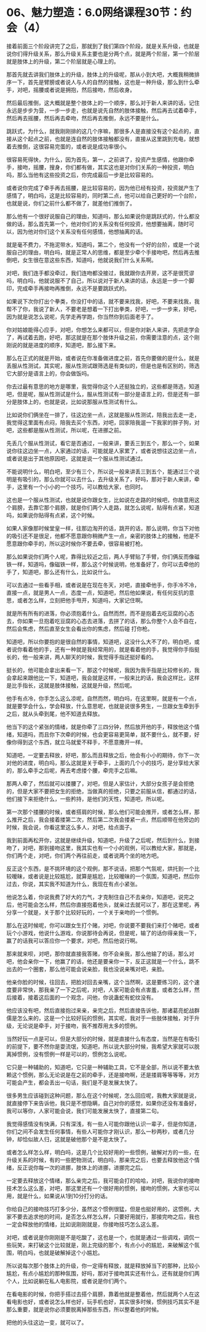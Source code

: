 # 06、魅力塑造：6.0网络课程30节：约会（4）

接着前面三个阶段讲完了之后，那就到了我们第四个阶段，就是关系升级，也就是说你们得升级关系，那么升级关系主要也是分两个点，就是两个阶层，第一个阶层就是肢体上的升级，第二个阶层就是心理上的。

那首先就去讲我们肢体上的升级，肢体上的升级呢，那从小到大吧，大概我稍微排序一下，首先是臂膀或者说人与人的自然的接触，这也是一种升级，那么到什么牵手，对吧，摇腰或者说是拥抱，然后接吻，然后收身。

然后最后推倒，这大概就是整个肢体上的一个顺序，那么对于新人来讲的话，记住永远是步步为营，一步一步走，也就是说先自然的肢体接触，然后再去试着牵手，然后再去摇腰，然后再去牵吻，然后再去推倒，永远不要是什么。

跳跃式，为什么，就我刚刚排的这几个序嘛，那很多人是直接没有这个起点的，直接从这个起点之前，也就是连自然的肢体接触都没有，直接从这里跳到充电，就想着去推倒，这很容易完蛋的，或者说是成功率很小。

很容易死得快，为什么，因为首先，第一，之前讲了，投资产生感情，他跟你牵手，接吻，摇腰，搜身，你们都有做，其实这也是对你们关系的一种投资，明白吗，那么当他有这些投资之后，你完成最后一步是比较容易的。

或者说你完成了牵手再去摇腰，是比较容易的，因为他已经有投资，投资就产生了感情了，明白吗，这是比较容易的，同时第二点，他可以给自己更好的一个台阶，也就是说，你们之前什么都不做了，就差他们推倒了。

那么他有一个很好说服自己的理由，知道吗，那么如果说你是跳跃式的，什么都没做的话，那么首先第一个，他对你们的关系没有任何投资，他想要抽离，随时可以，因为他对你们这个关系没有任何感情，他想抽离的话。

就是毫不费力，不拖泥带水，知道吗，第二个，他没有一个好的台阶，或是一个说服自己的理由，明白吗，就是正常人的思维，都是至少牵个手接吻吧，然后再去推倒吧，女生很在意这些东西，知道吗，他就说我们什么关系啊。

对吧，我们连手都没牵过，我们连吻都没接过，我就跟你去开房，这不是很荒谬吗，明白吗，他就说服不了自己，所以说对于新人来讲的话，永远是一步一个脚印，完成牵手再接吻再推倒，永远不是要跳跃式的。

如果说下次你打出个拳类，你没打中的话，就不要来找我，好吧，不要来找我，我帮不了你，我说了新人，不要老是想着一下打出拳类，好吧，一步一步来，好吧，因为就是说怎么说呢，先学走再学跑，你当然你到后面老手了。

你对姑娘能得心应手，对吧，你想怎么来都可以，但是你对新人来讲，先把走学会了，再试着去跑，好吧，那这就是在那个肢体升级之前，你需要注意的点，这个刚刚说的就是进度的顺序，知道吧，那么接下来。

那么在正式的就是开始，或者说在你准备做进度之前，首先你要做的是什么，就是丢服从性测试，其实呢，服从性测试跟筛选是有类似的，但是也是有区别的，筛选它大部分是语言上的，你会做饭吗。

你去过最有意思的地方是哪里，我觉得你这个人还挺独立的，这些都是筛选，知道吧，但是呢，服从性测试是什么，服从性测试有一部分是语言上的，但是还有一部分是肢体上的，也就是说，比如说那服从性测试有什么。

比如说你们俩坐在一排了，往这边坐一点，这就是服从性测试，陪我出去走一走，我觉得这里面有点闷，陪我去买个东西，对吧，回家陪我遛一下我家的胖子狗，对吧，这些都是服从性测试，所以呢，在进挪之前。

先丢几个服从性测试，看它是否通过，一般来讲，要丢三到五个，那么一个，如果说你往这边坐一点，人家通过的话，可能就是人家累了，或者说想往这边坐一点，或者说是出于其他原因吧，这就是说一个服从性测试通过。

不能说明什么，明白吧，至少有三个，所以说一般来讲丢三到五个，能通过三个说明是有吸引的，那么你就可以去什么，去升级关系了，好吗，那对于新人来讲，牵手，这里有一个小小的一个技巧，可以教给大家，也同时。

这也是一个服从性测试，也就是说你跟女生，比如说在走路的时候吧，你故意用这个肩膀，去靠它那个肩膀，就是你们两个人走路，就怎么说呢，贴得有点紧，知道吗，如果说你贴得有点紧，这个时候。

如果人家像那时候堂皇一样，往那边淘开的话，跳开的话，那么说明，你当下对他的吸引还不是很足，他都不愿意跟你稍微产生一点，亲密的肢体上的接触，他是不愿意跟你牵手的，所以这时候你不要去牵，很容易被打枪。

那么如果说你们两个人呢，靠得比较近之后，两人手臂贴了手臂，你们俩反而像磁铁一样，知道吗，像磁铁一样，那么这个时候说明，他准备好了，你可以去牵他的手了，知道吧，那么还有什么，比如说什么。

可以去通过一些看手相，或者说是在现在冬天，对吧，直接牵他手，你手冷不冷，直接一点，就是男人一点，态度一点，知道吧，然后他如果说，有任何反抗的意思，或者怎么样，立刻把他手甩开，知道吗，大家记住啊。

就是所有所有的进落，你必须抱着什么，自然而然，而不是抱着去吃豆腐的心态去，你如果一旦抱着吃豆腐的心态去进落，去拼了的话，那么你整个人会不自在，然后会焦虑，然后直至女生会看出你的焦虑，然后碰 打你枪。

知道吧，所以你要抱的是很自然的事情，知道吧，这没什么大不了的，明白吧，或者说你看着他的手，还有一种就是我经常用的，就是看着他的手，我觉得你手指挺长的，他一般来讲，两人聊天的时候，我觉得手指还挺好看的。

挺长的，他可能会拿出来看一下，那这个时候呢，我因为我手指是比较修长的，我会拿起来跟他比一下，知道吧，我会就是这样，一般来比的话，我会这样比，这样是比手指长，这就是肢体接触，这就是升级，然后呢。

他手有点冷，你手怎么这么凉呢，自然而然，明白吗，在这里啊，就是有一个点，就是要学会什么，学会释放，什么意思呢，也就是说很多男生，一旦跟女生牵到手之后，就从头牵到尾，他不知道去释放。

他当下的这个紧张的情绪，就是你牵了三四分钟，然后放开他的手，释放他这个情绪，知道吗，而且你下次牵的时候，也会更容易更简单，就不要什么，就不要，好像你得到这个东西，就立马就爱不释手，不愿意撒开一样。

知道吧，一定要去释放，好吧，那么而且释放之后，他会有小小的期待，你下一次对他的进度，明白吗，那么这就是关于牵手，上面的几个小的技巧，是分享给大家的，那么牵手之后呢，再去考虑搂个腰，牵完手之后嘛。

那两人牵了，然后就可以搂腰了，对吧，但是人家估计，大部分女孩子是会拒绝的，但是大家不要把女生的拒绝，当做真的拒绝，只要之前服从信，都通过的话，他们接下来拒绝什么，一些矜持，是他们的天性，知道吧，所以呢。

第一次那个搂腰的时候，或者搭肩的时候，那么他们可能会推开，或者怎么样，那么推开之后，我会接着搂第二次，然后第二次我会搂紧一点，然后顺带在他旁边的时候，我会说，你看这里这么多人，对吧，给点面子。

我到前面再松开你，这就是继续升级，知道吧，升级了之后呢，然后到什么，到接吻了，对吧，那到接吻这里，我其实也有一个小的观例，可以教给大家，那就是，你们两个走，对吧，你们两个再往前走，或者说两个坐的地方吧。

反正这个东西，是不挑环境的这个观例，那不说话，把那个气氛呢，烘托到一个比较暧昧，或者说是比较尴尬，就算是尴尬，比较暧昧的一个氛围，知道吧，然后你过去，你说，其实我不知道为什么，我现在有点小紧张。

他说怎么着，你说我费了好大的力气，才克制住自己不去亲你，知道吧，说完之后，他可能会怎么样，然后你直接抱着他头，就亲过去就可以了，那在这里呢，再分享一个就是，关于那个比较好玩的，一个关于亲吻的一个惯例。

那么在这时候呢，你可以跟女生打个赌，对吧，你说要不要我们来打个赌吧，或者玩个小游戏，他说什么游戏，你说那待会再说，但是呢，输了的话你得亲我一下，赢了的话我可以答应你一个要求，对吧，然后他说行啊。

那来就来呗，对吧，那你就直接我答赌，你不会亲我，那么他输了的话，那么对吧，他会亲你一下，他赢了的话，他还是要亲你一下，反正这就是一个什么，跳不出去的一个圈套，那么他可能会说亲脸，我也没说亲嘴对吧，亲脸。

他亲你脸的时候，往回去，把脸对回去亲嘴，这个当然啊，这是要练习的，这个速度要非常快，那我亲了一下之后呢，对吧，人家可能会有点害羞，或者怎么样，然后接着，接着这后面的一个观念，问他，你说蛊蛇有蛇纹没有。

他应该没有吧，然后直接抱过来亲，亲完之后，然后直接告诉他，那诸葛亮蛇战群儒是怎么来的，这是一个比较好玩的惯例，其实呢，我对于一些肢体接触，对于升级，无论说是牵手，对于接吻，我不推荐用太多的惯例。

当然好玩一点是可以，但是大部分的时候，就是直接什么有态度，当然是在有吸引的前提下，要不然你是耍流氓，知道吧，所以说大部分时候，我希望大家就可以脱离掉惯例，没有惯例一样是可以的，惯例怎么说呢。

它只是一种辅助的，知道吧，它只是一种辅助工具，它不是全部，所以说不要太依赖这个惯例，那么无论说是在之前的牵手，还是接吻啊，还是搂肩等等等等，对方可能会产生，都会丢出一句话，我们是不是发展太快了。

很多男生应该碰到这种问题，那么在这个时候呢，怎么回应呢，我教大家就是说，就直接停下来告诉他，我只是不想隐瞒，自己对你的感觉，如果你还没有准备好，我可以等你，人家可能会说，我们可能发展太快了，直接第二句。

我觉得感情没有快满，只有深浅，有一些人可能你跟他认识一辈子，但是你知道，你们之间不会发生任何事情，有些人可能你才刚认识，那么一秒两秒，或者几分钟，却恰似故人归，这就是破他那个是不是太快了。

或者怎么样怎么样，明白吗，这是几个比较好用的一些惯例，破解对方的一些，在升级关系的时候，有的一些肥物测试，明白吗，那亲完之后，也要去释放他这个情绪，反正说你每一次的进挪，肢体上的进挪，进挪完之后。

一定要去释放这个情绪，那么亲完之后，我可能会打的哈哈，对吧，我说你的接吻技术怎么这么差，对吧，那这里还有一个很好用的惯例，接吻的惯例，大家也可以用，就是什么，如果说从1到10分打分的话。

你给自己的接吻技巧打多少分，虽然这个惯例很猛，但是也挺好用的，这惯例，大家不要去追求他的时间，是否怎么样怎么样，只要好用就行，那接完吻之后，我也一定会释放他的情绪，比如说刚刚就是，你接吻技巧怎么这么差。

对吧，或者说是你刚刚是不是吃酸了，这也是一个，也就是通过一些调戏，调侃一些玩笑，来打破这个比较就是，刚上完级的那个，有点小小的尴尬，来破解这个氛围，明白吗，也就是破解掉这个小尴尬。

所以说每次那个肢体上的升级，你一定得有释放，就是释放掉当下的那种，比较小尴尬，有点小尴尬的那种氛围，好吗，那对于接吻其实还有什么，还有就是你们两个人，比如说躺在私人电影院，或者说是你们两个。

在看电影的时候，你把手搭过去搭个肩膀，靠着他就是整着他，然后就两个人在这看电影也好，或者说怎么样也好，玩手机也好，其实很多时候，惯例技巧其实不是那么重要，就是说你必须要脱离掉那些东西，所以整着他的时候。

把他的头往这边一变，就可以了。